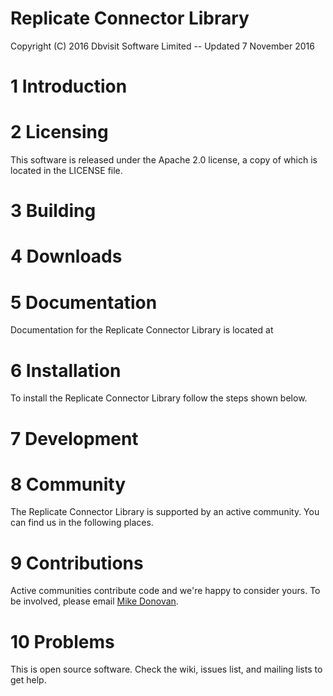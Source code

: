 # Replicate Connector Library
Copyright (C) 2016 Dbvisit Software Limited -- Updated 7 November 2016

# 1 Introduction

# 2 Licensing
This software is released under the Apache 2.0 license, a copy of which is located in the LICENSE file.

# 3 Building

# 4 Downloads

# 5 Documentation
Documentation for the Replicate Connector Library is located at

# 6 Installation
To install the Replicate Connector Library follow the steps shown below.

# 7 Development

# 8 Community
The Replicate Connector Library is supported by an active community. You can find us in the following places.

# 9 Contributions
Active communities contribute code and we're happy to consider yours. To be involved, please email <a href="mailto:mike.donovan@dbvisit.com">Mike Donovan</a>.

# 10 Problems
This is open source software. Check the wiki, issues list, and mailing lists to get help.
